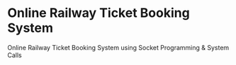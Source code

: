 # Online Railway Ticket Booking System
 Online Railway Ticket Booking System using Socket Programming & System Calls
